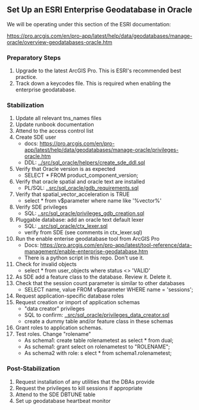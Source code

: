 ## Set Up an ESRI Enterprise Geodatabase in Oracle 

We will be operating under this section of the ESRI documentation:

https://pro.arcgis.com/en/pro-app/latest/help/data/geodatabases/manage-oracle/overview-geodatabases-oracle.htm

### Preparatory Steps

1. Upgrade to the latest ArcGIS Pro. This is ESRI's recommended best practice.
2. Track down a keycodes file.  This is required when enabling the enterprise geodatabase.


### Stabilization

1. Update all relevant tns_names files
2. Update runbook documentation
3. Attend to the access control list 
4. Create SDE user
    * docs: https://pro.arcgis.com/en/pro-app/latest/help/data/geodatabases/manage-oracle/privileges-oracle.htm
    * DDL: [../src/sql_oracle/helpers/create_sde_ddl.sql](../src/sql_oracle/helpers/create_sde_ddl.sql)
5. Verify that Oracle version is as expected
    * SELECT * FROM product_component_version;
6. Verify that oracle spatial and oracle text are installed
    * PL/SQL: [..src/sql_oracle/gdb_requirements.sql](../src/sql_oracle/gdb_requirements.sql) 
7. Verify that spatial_vector_acceleration is TRUE
    * select * from v$parameter where name like '%vector%'
8. Verify SDE privileges                
    * SQL: [..src/sql_oracle/privileges_gdb_creation.sql](src/sql_oracle/privileges_gdb_creation.sql)
9. Pluggable database: add an oracle text default lexer
    * SQL: [..src/sql_oracle/ctx_lexer.sql](src/sql_oracle/ctx_lexer.sql)
    * verify from SDE (see comments in ctx_lexer.sql)
10. Run the enable enterise geodatabase tool from ArcGIS Pro
    * Docs: https://pro.arcgis.com/en/pro-app/latest/tool-reference/data-management/enable-enterprise-geodatabase.htm
    * There is a python script in this repo. Don't use it.
11. Check for invalid objects
    * select * from user_objects where status <> 'VALID'
12. As SDE add a feature class to the database.  Review it. Delete it.
13. Check that the session count parameter is similar to other databases
    * SELECT name, value FROM v$parameter WHERE name = 'sessions';
14. Request application-specific database roles
15. Request creation or import of application schemas
    * "data creator" privileges
    * SQL to confirm: [..src/sql_oracle/privileges_data_creator.sql](https://github.com/mattyschell/geodatabase-toiler/blob/main/src/sql_oracle/privileges_data_creator.sql)
    * create a dummy table and/or feature class in these schemas
16. Grant roles to application schemas. 
17. Test roles. Change "rolename"
    * As schema1: create table rolenametest as select * from dual;
    * As schema1: grant select on rolenametest to "ROLENAME";
    * As schema2 with role: s   elect * from schema1.rolenametest; 


### Post-Stabilization

1. Request installation of any utilities that the DBAs provide
2. Request the privileges to kill sessions if appropriate
3. Attend to the SDE DBTUNE table
4. Set up geodatabase heartbeat monitor

